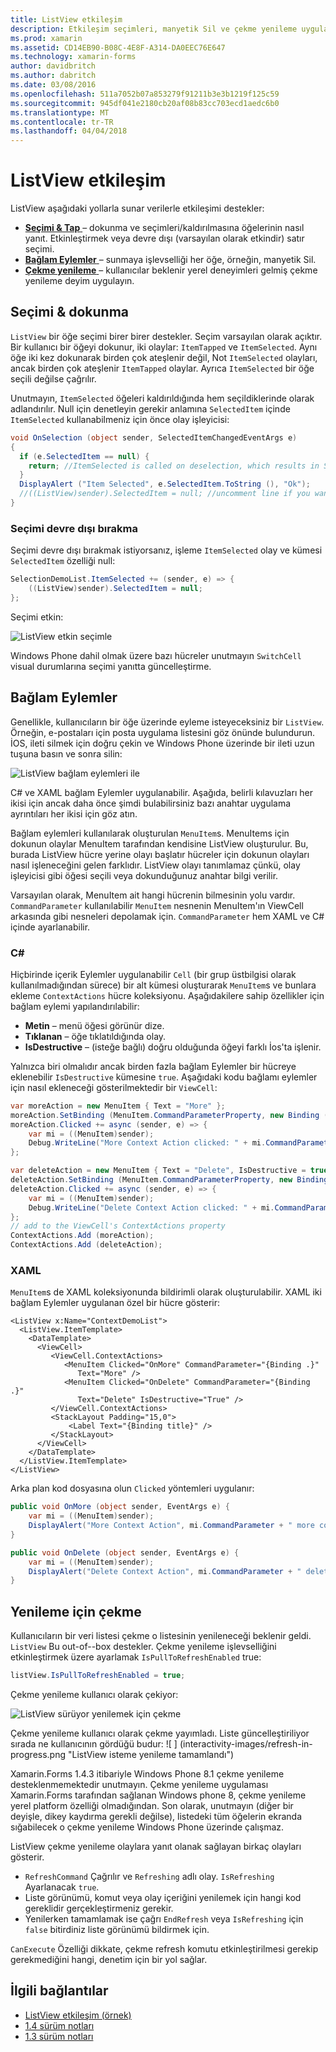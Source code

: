 ```yaml
---
title: ListView etkileşim
description: Etkileşim seçimleri, manyetik Sil ve çekme yenileme uygulayarak, ListView ekleyin.
ms.prod: xamarin
ms.assetid: CD14EB90-B08C-4E8F-A314-DA0EEC76E647
ms.technology: xamarin-forms
author: davidbritch
ms.author: dabritch
ms.date: 03/08/2016
ms.openlocfilehash: 511a7052b07a853279f91211b3e3b1219f125c59
ms.sourcegitcommit: 945df041e2180cb20af08b83cc703ecd1aedc6b0
ms.translationtype: MT
ms.contentlocale: tr-TR
ms.lasthandoff: 04/04/2018
---
```

# <a name="listview-interactivity"></a>ListView etkileşim

ListView aşağıdaki yollarla sunar verilerle etkileşimi destekler:

- [**Seçimi & Tap** ](#selectiontaps) &ndash; dokunma ve seçimleri/kaldırılmasına öğelerinin nasıl yanıt. Etkinleştirmek veya devre dışı (varsayılan olarak etkindir) satır seçimi.
- [**Bağlam Eylemler** ](#Context_Actions) &ndash; sunmaya işlevselliği her öğe, örneğin, manyetik Sil.
- [**Çekme yenileme** ](#Pull_to_Refresh) &ndash; kullanıcılar beklenir yerel deneyimleri gelmiş çekme yenileme deyim uygulayın.

<a name="selectiontaps" />

## <a name="selection--taps"></a>Seçimi & dokunma
`ListView` bir öğe seçimi birer birer destekler. Seçim varsayılan olarak açıktır. Bir kullanıcı bir öğeyi dokunur, iki olaylar: `ItemTapped` ve `ItemSelected`. Aynı öğe iki kez dokunarak birden çok ateşlenir değil, Not `ItemSelected` olayları, ancak birden çok ateşlenir `ItemTapped` olaylar. Ayrıca `ItemSelected` bir öğe seçili değilse çağrılır.

Unutmayın, `ItemSelected` öğeleri kaldırıldığında hem seçildiklerinde olarak adlandırılır. Null için denetleyin gerekir anlamına `SelectedItem` içinde `ItemSelected` kullanabilmeniz için önce olay işleyicisi:

```csharp
void OnSelection (object sender, SelectedItemChangedEventArgs e)
{
  if (e.SelectedItem == null) {
    return; //ItemSelected is called on deselection, which results in SelectedItem being set to null
  }
  DisplayAlert ("Item Selected", e.SelectedItem.ToString (), "Ok");
  //((ListView)sender).SelectedItem = null; //uncomment line if you want to disable the visual selection state.
}
```

### <a name="disabling-selection"></a>Seçimi devre dışı bırakma

Seçimi devre dışı bırakmak istiyorsanız, işleme `ItemSelected` olay ve kümesi `SelectedItem` özelliği null:

```csharp
SelectionDemoList.ItemSelected += (sender, e) => {
    ((ListView)sender).SelectedItem = null;
};
```

Seçimi etkin:

![](interactivity-images/selection-default.png "ListView etkin seçimle")

Windows Phone dahil olmak üzere bazı hücreler unutmayın `SwitchCell` visual durumlarına seçimi yanıtta güncelleştirme.

<a name="Context_Actions" />

## <a name="context-actions"></a>Bağlam Eylemler
Genellikle, kullanıcıların bir öğe üzerinde eyleme isteyeceksiniz bir `ListView`. Örneğin, e-postaları için posta uygulama listesini göz önünde bulundurun. İOS, ileti silmek için doğru çekin ve Windows Phone üzerinde bir ileti uzun tuşuna basın ve sonra silin:

![](interactivity-images/context-default.png "ListView bağlam eylemleri ile")

C# ve XAML bağlam Eylemler uygulanabilir. Aşağıda, belirli kılavuzları her ikisi için ancak daha önce şimdi bulabilirsiniz bazı anahtar uygulama ayrıntıları her ikisi için göz atın.

Bağlam eylemleri kullanılarak oluşturulan `MenuItem`s. MenuItems için dokunun olaylar MenuItem tarafından kendisine ListView oluşturulur. Bu, burada ListView hücre yerine olayı başlatır hücreler için dokunun olayları nasıl işleneceğini gelen farklıdır. ListView olayı tanımlamaz çünkü, olay işleyicisi gibi öğesi seçili veya dokunduğunuz anahtar bilgi verilir.

Varsayılan olarak, MenuItem ait hangi hücrenin bilmesinin yolu vardır. `CommandParameter` kullanılabilir `MenuItem` nesnenin MenuItem'ın ViewCell arkasında gibi nesneleri depolamak için. `CommandParameter` hem XAML ve C# içinde ayarlanabilir.

### <a name="c"></a>C#  

Hiçbirinde içerik Eylemler uygulanabilir `Cell` (bir grup üstbilgisi olarak kullanılmadığından sürece) bir alt kümesi oluşturarak `MenuItem`s ve bunlara ekleme `ContextActions` hücre koleksiyonu. Aşağıdakilere sahip özellikler için bağlam eylemi yapılandırılabilir:

* **Metin** &ndash; menü öğesi görünür dize.
* **Tıklanan** &ndash; öğe tıklatıldığında olay.
* **IsDestructive** &ndash; (isteğe bağlı) doğru olduğunda öğeyi farklı İos'ta işlenir.

Yalnızca biri olmalıdır ancak birden fazla bağlam Eylemler bir hücreye eklenebilir `IsDestructive` kümesine `true`. Aşağıdaki kodu bağlamı eylemler için nasıl ekleneceği gösterilmektedir bir `ViewCell`:

```csharp
var moreAction = new MenuItem { Text = "More" };
moreAction.SetBinding (MenuItem.CommandParameterProperty, new Binding ("."));
moreAction.Clicked += async (sender, e) => {
    var mi = ((MenuItem)sender);
    Debug.WriteLine("More Context Action clicked: " + mi.CommandParameter);
};

var deleteAction = new MenuItem { Text = "Delete", IsDestructive = true }; // red background
deleteAction.SetBinding (MenuItem.CommandParameterProperty, new Binding ("."));
deleteAction.Clicked += async (sender, e) => {
    var mi = ((MenuItem)sender);
    Debug.WriteLine("Delete Context Action clicked: " + mi.CommandParameter);
};
// add to the ViewCell's ContextActions property
ContextActions.Add (moreAction);
ContextActions.Add (deleteAction);
```

### <a name="xaml"></a>XAML

`MenuItem`s de XAML koleksiyonunda bildirimli olarak oluşturulabilir. XAML iki bağlam Eylemler uygulanan özel bir hücre gösterir:

```xaml
<ListView x:Name="ContextDemoList">
  <ListView.ItemTemplate>
    <DataTemplate>
      <ViewCell>
         <ViewCell.ContextActions>
            <MenuItem Clicked="OnMore" CommandParameter="{Binding .}"
               Text="More" />
            <MenuItem Clicked="OnDelete" CommandParameter="{Binding .}"
               Text="Delete" IsDestructive="True" />
         </ViewCell.ContextActions>
         <StackLayout Padding="15,0">
             <Label Text="{Binding title}" />
         </StackLayout>
      </ViewCell>
    </DataTemplate>
  </ListView.ItemTemplate>
</ListView>
```

Arka plan kod dosyasına olun `Clicked` yöntemleri uygulanır:

```csharp
public void OnMore (object sender, EventArgs e) {
    var mi = ((MenuItem)sender);
    DisplayAlert("More Context Action", mi.CommandParameter + " more context action", "OK");
}

public void OnDelete (object sender, EventArgs e) {
    var mi = ((MenuItem)sender);
    DisplayAlert("Delete Context Action", mi.CommandParameter + " delete context action", "OK");
}
```

<a name="Pull_to_Refresh" />

## <a name="pull-to-refresh"></a>Yenileme için çekme
Kullanıcıların bir veri listesi çekme o listesinin yenileneceği beklenir geldi. `ListView` Bu out-of--box destekler. Çekme yenileme işlevselliğini etkinleştirmek üzere ayarlamak `IsPullToRefreshEnabled` true:

```csharp
listView.IsPullToRefreshEnabled = true;
```

Çekme yenileme kullanıcı olarak çekiyor:

![](interactivity-images/refresh-start.png "ListView sürüyor yenilemek için çekme")

Çekme yenileme kullanıcı olarak çekme yayımladı. Liste güncelleştiriliyor sırada ne kullanıcının gördüğü budur: ![ ] (interactivity-images/refresh-in-progress.png "ListView isteme yenileme tamamlandı")

Xamarin.Forms 1.4.3 itibariyle Windows Phone 8.1 çekme yenileme desteklenmemektedir unutmayın. Çekme yenileme uygulaması Xamarin.Forms tarafından sağlanan Windows phone 8, çekme yenileme yerel platform özelliği olmadığından. Son olarak, unutmayın (diğer bir deyişle, dikey kaydırma gerekli değilse), listedeki tüm öğelerin ekranda sığabilecek o çekme yenileme Windows Phone üzerinde çalışmaz.

ListView çekme yenileme olaylara yanıt olanak sağlayan birkaç olayları gösterir.

-  `RefreshCommand` Çağrılır ve `Refreshing` adlı olay. `IsRefreshing` Ayarlanacak `true`.
-  Liste görünümü, komut veya olay içeriğini yenilemek için hangi kod gereklidir gerçekleştirmeniz gerekir.
-  Yenilerken tamamlamak ise çağrı `EndRefresh` veya `IsRefreshing` için `false` bitirdiniz liste görünümü bildirmek için.

`CanExecute` Özelliği dikkate, çekme refresh komutu etkinleştirilmesi gerekip gerekmediğini hangi, denetim için bir yol sağlar.



## <a name="related-links"></a>İlgili bağlantılar

- [ListView etkileşim (örnek)](https://developer.xamarin.com/samples/xamarin-forms/UserInterface/ListView/interactivity)
- [1.4 sürüm notları](http://forums.xamarin.com/discussion/35451/xamarin-forms-1-4-0-released/)
- [1.3 sürüm notları](http://forums.xamarin.com/discussion/29934/xamarin-forms-1-3-0-released/)
